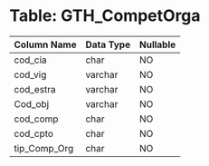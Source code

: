 # Table: GTH_CompetOrga

| Column Name | Data Type | Nullable |
|-------------|-----------|----------|
| cod_cia | char | NO |
| cod_vig | varchar | NO |
| cod_estra | varchar | NO |
| Cod_obj | varchar | NO |
| cod_comp | char | NO |
| cod_cpto | char | NO |
| tip_Comp_Org | char | NO |
